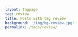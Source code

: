 ```yaml
---
layout: tagpage
tag: review
title: Posts with tag review
background: '/img/bg-review.jpg'
permalink: /tags/review/
---
```

